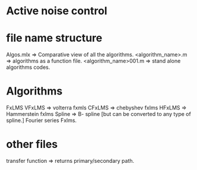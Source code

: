 # Active noise control

# file name structure

Algos.mlx             => Comparative view of all the algorithms.
<algorithm_name>.m    => algorithms as a function file.
<algorithm_name>001.m => stand alone algorithms codes.


# Algorithms

FxLMS
VFxLMS => volterra fxmls
CFxLMS => chebyshev fxlms
HFxLMS => Hammerstein fxlms
Spline => B- spline [but can be converted to any type of spline.]
Fourier series Fxlms.

# other files

transfer function => returns primary/secondary path.
